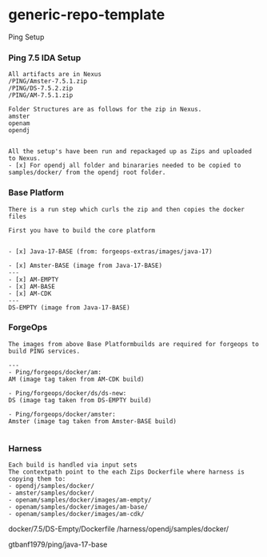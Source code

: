 # generic-repo-template
Ping Setup
### Ping 7.5 IDA Setup
```
All artifacts are in Nexus
/PING/Amster-7.5.1.zip
/PING/DS-7.5.2.zip
/PING/AM-7.5.1.zip

Folder Structures are as follows for the zip in Nexus.
amster
openam
opendj


All the setup's have been run and repackaged up as Zips and uploaded to Nexus.
- [x] For opendj all folder and binararies needed to be copied to samples/docker/ from the opendj root folder.
```

### Base Platform
```
There is a run step which curls the zip and then copies the docker files

First you have to build the core platform


- [x] Java-17-BASE (from: forgeops-extras/images/java-17)
      
- [x] Amster-BASE (image from Java-17-BASE)
---
- [x] AM-EMPTY 
- [x] AM-BASE
- [x] AM-CDK
---
DS-EMPTY (image from Java-17-BASE)

```

### ForgeOps
```
The images from above Base Platformbuilds are required for forgeops to build PING services.

---
- Ping/forgeops/docker/am:
AM (image tag taken from AM-CDK build)

- Ping/forgeops/docker/ds/ds-new:
DS (image tag taken from DS-EMPTY build)

- Ping/forgeops/docker/amster:
Amster (image tag taken from Amster-BASE build)


```

### Harness
```
Each build is handled via input sets
The contextpath point to the each Zips Dockerfile where harness is copying them to:
- opendj/samples/docker/
- amster/samples/docker/
- openam/samples/docker/images/am-empty/
- openam/samples/docker/images/am-base/
- openam/samples/docker/images/am-cdk/
```


docker/7.5/DS-Empty/Dockerfile /harness/opendj/samples/docker/

gtbanf1979/ping/java-17-base

